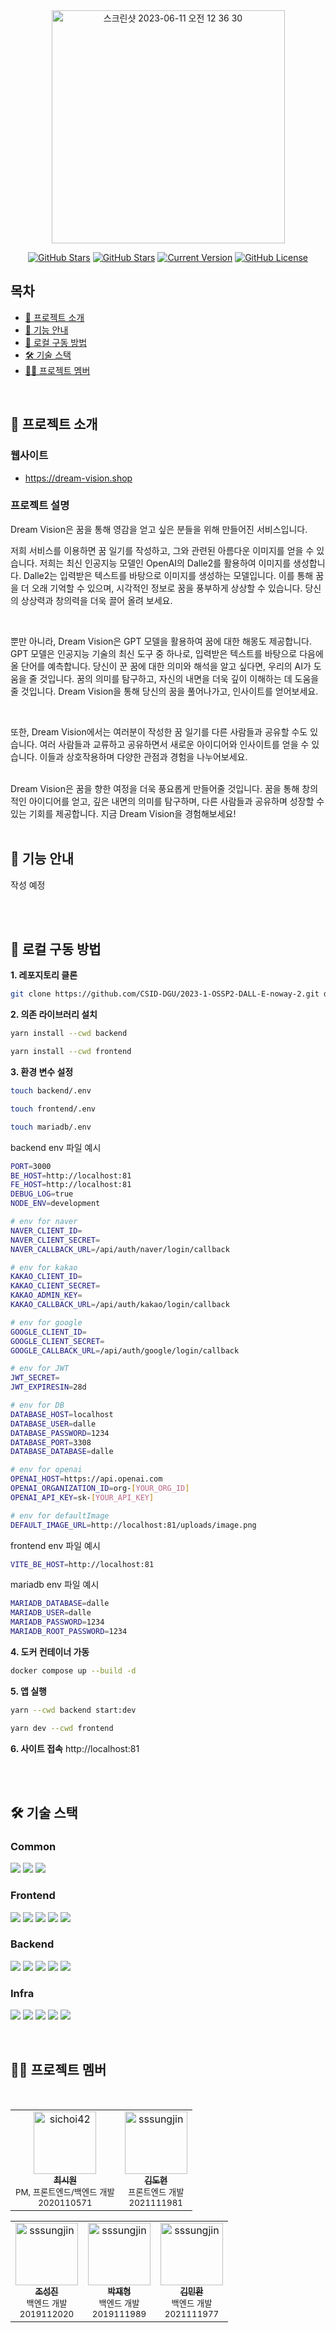 <div align="center">

<img width="373" alt="스크린샷 2023-06-11 오전 12 36 30" src="https://github.com/CSID-DGU/2023-1-OSSP2-DALL-E-noway-2/assets/83565255/644819b7-12a1-4769-99d9-be475300d492">

[![GitHub Stars](https://img.shields.io/github/stars/CSID-DGU/2023-1-OSSP2-DALL-E-noway-2?style=for-the-badge)](https://github.com/CSID-DGU/2023-1-OSSP2-DALL-E-noway-2/stargazers) [![GitHub Stars](https://img.shields.io/github/issues/CSID-DGU/2023-1-OSSP2-DALL-E-noway-2?style=for-the-badge)](https://github.com/CSID-DGU/2023-1-OSSP2-DALL-E-noway-2/issues) [![Current Version](https://img.shields.io/badge/version-4.0.0-black?style=for-the-badge)](https://github.com/IgorAntun/node-chat) [![GitHub License](https://img.shields.io/github/license/CSID-DGU/2023-1-OSSP2-DALL-E-noway-2?style=for-the-badge)](https://github.com/IgorAntun/node-chat/issues)

</div>

## 목차

- [💬 프로젝트 소개](#-프로젝트-소개)
- [🔖 기능 안내](#-기능-안내)
- [🔎 로컬 구동 방법](#-로컬-구동-방법)
- [🛠 기술 스택](#-기술-스택)
- [🧑‍💻 프로젝트 멤버](#-프로젝트-멤버)

<br/>

## 💬 프로젝트 소개

### 웹사이트

- https://dream-vision.shop

### 프로젝트 설명

Dream Vision은 꿈을 통해 영감을 얻고 싶은 분들을 위해 만들어진 서비스입니다.
<br/>

저희 서비스를 이용하면 꿈 일기를 작성하고, 그와 관련된 아름다운 이미지를 얻을 수 있습니다.
저희는 최신 인공지능 모델인 OpenAI의 Dalle2를 활용하여 이미지를 생성합니다.
Dalle2는 입력받은 텍스트를 바탕으로 이미지를 생성하는 모델입니다.
이를 통해 꿈을 더 오래 기억할 수 있으며, 시각적인 정보로 꿈을 풍부하게 상상할 수 있습니다.
당신의 상상력과 창의력을 더욱 끌어 올려 보세요.

<br/>

뿐만 아니라, Dream Vision은 GPT 모델을 활용하여 꿈에 대한 해몽도 제공합니다.
GPT 모델은 인공지능 기술의 최신 도구 중 하나로, 입력받은 텍스트를 바탕으로 다음에 올 단어를 예측합니다.
당신이 꾼 꿈에 대한 의미와 해석을 알고 싶다면, 우리의 AI가 도움을 줄 것입니다.
꿈의 의미를 탐구하고, 자신의 내면을 더욱 깊이 이해하는 데 도움을 줄 것입니다.
Dream Vision을 통해 당신의 꿈을 풀어나가고, 인사이트를 얻어보세요.

<br/>

또한, Dream Vision에서는 여러분이 작성한 꿈 일기를 다른 사람들과 공유할 수도 있습니다.
여러 사람들과 교류하고 공유하면서 새로운 아이디어와 인사이트를 얻을 수 있습니다.
이들과 상호작용하며 다양한 관점과 경험을 나누어보세요.

<br/>
Dream Vision은 꿈을 향한 여정을 더욱 풍요롭게 만들어줄 것입니다.
꿈을 통해 창의적인 아이디어를 얻고, 깊은 내면의 의미를 탐구하며, 다른 사람들과 공유하며 성장할 수 있는 기회를 제공합니다.
지금 Dream Vision을 경험해보세요!

<br/>
<br/>

## 🔖 기능 안내

작성 예정

<br/>
<br/>

## 🔎 로컬 구동 방법

**1. 레포지토리 클론**

```bash
git clone https://github.com/CSID-DGU/2023-1-OSSP2-DALL-E-noway-2.git dalle-noway && cd dalle-noway
```

**2. 의존 라이브러리 설치**

```bash
yarn install --cwd backend
```

```bash
yarn install --cwd frontend
```

**3. 환경 변수 설정**

```bash
touch backend/.env
```

```bash
touch frontend/.env
```

```bash
touch mariadb/.env
```

backend env 파일 예시

```bash
PORT=3000
BE_HOST=http://localhost:81
FE_HOST=http://localhost:81
DEBUG_LOG=true
NODE_ENV=development

# env for naver
NAVER_CLIENT_ID=
NAVER_CLIENT_SECRET=
NAVER_CALLBACK_URL=/api/auth/naver/login/callback

# env for kakao
KAKAO_CLIENT_ID=
KAKAO_CLIENT_SECRET=
KAKAO_ADMIN_KEY=
KAKAO_CALLBACK_URL=/api/auth/kakao/login/callback

# env for google
GOOGLE_CLIENT_ID=
GOOGLE_CLIENT_SECRET=
GOOGLE_CALLBACK_URL=/api/auth/google/login/callback

# env for JWT
JWT_SECRET=
JWT_EXPIRESIN=28d

# env for DB
DATABASE_HOST=localhost
DATABASE_USER=dalle
DATABASE_PASSWORD=1234
DATABASE_PORT=3308
DATABASE_DATABASE=dalle

# env for openai
OPENAI_HOST=https://api.openai.com
OPENAI_ORGANIZATION_ID=org-[YOUR_ORG_ID]
OPENAI_API_KEY=sk-[YOUR_API_KEY]

# env for defaultImage
DEFAULT_IMAGE_URL=http://localhost:81/uploads/image.png

```

frontend env 파일 예시

```bash
VITE_BE_HOST=http://localhost:81
```

mariadb env 파일 예시

```bash
MARIADB_DATABASE=dalle
MARIADB_USER=dalle
MARIADB_PASSWORD=1234
MARIADB_ROOT_PASSWORD=1234

```

**4. 도커 컨테이너 가동**

```bash
docker compose up --build -d
```

**5. 앱 실행**

```bash
yarn --cwd backend start:dev
```

```bash
yarn dev --cwd frontend
```

**6. 사이트 접속**
http://localhost:81

<br/>
<br/>

## 🛠 기술 스택

<div>

### Common

<img src="https://img.shields.io/badge/TypeScript-3178C6?style=flat-square&logo=TypeScript&logoColor=white"/> <img src="https://img.shields.io/badge/ESLint-4B32C3?style=flat-square&logo=ESLint&logoColor=white"/> <img src="https://img.shields.io/badge/Prettier-F7B93E?style=flat-square&logo=Prettier&logoColor=white"/>


### Frontend

<img src="https://img.shields.io/badge/VueJS-4FC08D?style=flat-square&logo=Vue.js&logoColor=white"/> <img src="https://img.shields.io/badge/Pinia-4FC08D?style=flat-square&logo=Vue.js&logoColor=white"/> <img src="https://img.shields.io/badge/Vite-646CFF?style=flat-square&logo=Vite&logoColor=white"/> <img src="https://img.shields.io/badge/ChartJS-FF6384?style=flat-square&logo=Chart.js&logoColor=white"/> <img src="https://img.shields.io/badge/Axios-5FC0E0?style=flat-square&logo=axios&logoColor=white"/>


### Backend

<img src="https://img.shields.io/badge/NestJS-E0234E?style=flat-square&logo=NestJS&logoColor=white"/> <img src="https://img.shields.io/badge/TypeORM-F37626?style=flat-square&logo=TypeORM&logoColor=white"/> <img src="https://img.shields.io/badge/PassportJS-34E27A?style=flat-square&logo=Passport&logoColor=white"/> <img src="https://img.shields.io/badge/MySQL-4479A1?style=flat-square&logo=MySQL&logoColor=white"/> <img src="https://img.shields.io/badge/SwaggerJS-85EA2D?style=flat-square&logo=Swagger&logoColor=white"/>


### Infra

<img src="https://img.shields.io/badge/Nginx-269539?style=flat-square&logo=Nginx&logoColor=white"/> <img src="https://img.shields.io/badge/Docker-2496ED?style=flat-square&logo=Docker&logoColor=white"/> <img src="https://img.shields.io/badge/AWS EC2-232F3E?style=flat-square&logo=AmazonAWS&logoColor=white"/> <img src="https://img.shields.io/badge/PM2-2B037A?style=flat-square&logo=PM2&logoColor=white"/> <img src="https://img.shields.io/badge/Github Actions-2088FF?style=flat-square&logo=GithubActions&logoColor=white"/>

<br/>

## 🧑‍💻 프로젝트 멤버

<br/>

<table align="center">
  <!-- 이름, 학번, 역할 3개의 열로 이루어진 테이블 -->
  <tr align="center">
    <td align="center">
      <a href="https://github.com/sichoi42">
        <img src="https://avatars.githubusercontent.com/u/83565255?v=4" width="100px;" alt="sichoi42"/><br />
        <sub><b>최시원</b></sub>
      </a>
      <br />
      <sub>PM, 프론트엔드/백엔드 개발</sub>
      <br />
      <sub>2020110571</sub>
    </td>
    <td align="center">
      <a href="https://github.com/okiidokim">
        <img src="https://avatars.githubusercontent.com/u/127471879?v=4" width="100px;" alt="sssungjin"/><br />
        <sub><b>김도현</b></sub>
      </a>
      <br />
      <sub>프론트엔드 개발</sub>
      <br />
      <sub>2021111981</sub>
    </td>
  </tr>
</table>
<table align="center">
  <tr align="center">
    <td align="center">
      <a href="https://github.com/sssungjin">
        <img src="https://avatars.githubusercontent.com/u/97083298?v=4" width="100px;" alt="sssungjin"/><br />
        <sub><b>조성진</b></sub>
      </a>
      <br />
      <sub>백엔드 개발</sub>
      <br />
      <sub>2019112020</sub>
    </td>
    <td align="center">
      <a href="https://github.com/nicolao00">
        <img src="https://avatars.githubusercontent.com/u/74057742?v=4" width="100px;" alt="sssungjin"/><br />
        <sub><b>박재형</b></sub>
      </a>
      <br />
      <sub>백엔드 개발</sub>
      <br />
      <sub>2019111989</sub>
    </td>
    <td align="center">
      <a href="https://github.com/rlaalsghks8">
        <img src="https://avatars.githubusercontent.com/u/127469367?v=4" width="100px;" alt="sssungjin"/><br />
        <sub><b>김민환</b></sub>
      </a>
      <br />
      <sub>백엔드 개발</sub>
      <br />
      <sub>2021111977</sub>
    </td>
  </tr>
</table>
